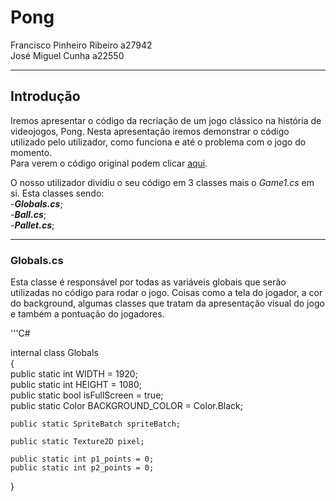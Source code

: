# Pong

Francisco Pinheiro Ribeiro a27942  
José Miguel Cunha a22550

---

## Introdução

  Iremos apresentar o código da recriação de um jogo clássico na história de videojogos, Pong. Nesta apresentação iremos demonstrar o código utilizado pelo utilizador, como funciona e até o problema com o jogo do momento.  
  Para verem o código original podem clicar [aqui](https://github.com/papnotag/MonogamePong.git).  

  O nosso utilizador dividiu o seu código em 3 classes mais o *Game1.cs* em si. Esta classes sendo:  
  -***Globals.cs***;  
  -***Ball.cs***;  
  -***Pallet.cs***;

---

### Globals.cs

  Esta classe é responsável por todas as variáveis globais que serão utilizadas no código para rodar o jogo. Coisas como a tela do jogador, a cor do background, algumas classes que tratam da apresentação visual do jogo e também a pontuação do jogadores.

'''C#  

internal class Globals  
{  
    public static int WIDTH = 1920;  
    public static int HEIGHT = 1080;  
    public static bool isFullScreen = true;  
    public static Color BACKGROUND_COLOR = Color.Black;  

    public static SpriteBatch spriteBatch;  

    public static Texture2D pixel;  

    public static int p1_points = 0;  
    public static int p2_points = 0;  
}  




